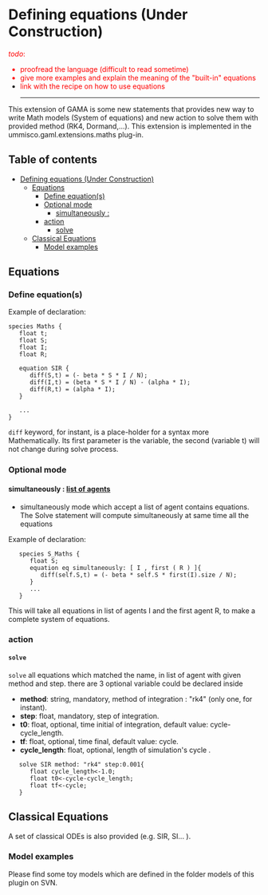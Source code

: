 
# Defining equations (Under Construction)
<font color='red'><i>todo</i>:<br>
<ul><li>proofread the language (difficult to read sometime)<br>
</li><li>give more examples and explain the meaning of the "built-in" equations<br>
</li><li>link with the recipe on how to use equations<br>
</font>
<hr /></li></ul>

This extension of GAMA is some new statements that provides new way to write Math models (System of equations) and new action to solve them with provided method (RK4, Dormand,...). This extension is implemented in the ummisco.gaml.extensions.maths plug-in.


## Table of contents 

* [Defining equations (Under Construction)](#defining-equations-under-construction)
	* [Equations](#equations)
		* [Define equation(s)](#define-equations)
		* [Optional mode](#optional-mode)
			* [simultaneously : ](#simultaneously--)
		* [action](#action)
			* [solve](#solve)
	* [Classical Equations](#classical-equations)
		* [Model examples](#model-examples)




## Equations

### Define equation(s)

Example of declaration:
```
species Maths {
   float t;
   float S;
   float I;
   float R;

   equation SIR { 
      diff(S,t) = (- beta * S * I / N);
      diff(I,t) = (beta * S * I / N) - (alpha * I);
      diff(R,t) = (alpha * I);
   }

   ...
}   
```

`diff` keyword, for instant, is a place-holder for a syntax more Mathematically. Its first parameter is the variable, the second (variable t) will not change during solve process.

### Optional mode
#### simultaneously : [list of agents ]()
* simultaneously mode which accept a list of agent contains equations. The Solve statement will compute simultaneously at same time all the equations

Example of declaration:
```
   species S_Maths {
      float S;
      equation eq simultaneously: [ I , first ( R ) ]{ 
         diff(self.S,t) = (- beta * self.S * first(I).size / N);
      }
      ...
   }   
```

This will take all equations in list of agents I and the first agent R, to make a complete system of equations.

### action

#### `solve`
`solve` all equations which matched the name, in list of agent with given method and step. there are 3 optional variable could be declared inside
* **method**: string, mandatory, method of integration : "rk4" (only one, for instant).
* **step**: float, mandatory, step of integration.
* **t0**: float, optional, time initial of integration, default value: cycle-cycle\_length.
* **tf**: float, optional, time final, default value: cycle.
* **cycle\_length**: float, optional, length of simulation's cycle .

```
   solve SIR method: "rk4" step:0.001{ 
      float cycle_length<-1.0;
      float t0<-cycle-cycle_length;
      float tf<-cycle;    	
   }
```


## Classical Equations

A set of classical ODEs is also provided (e.g. SIR, SI... ).

### Model examples
Please find some toy models which are defined in the folder models of this plugin on SVN.